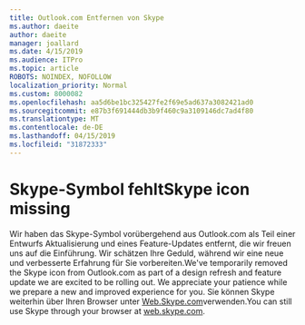 ```yaml
---
title: Outlook.com Entfernen von Skype
ms.author: daeite
author: daeite
manager: joallard
ms.date: 4/15/2019
ms.audience: ITPro
ms.topic: article
ROBOTS: NOINDEX, NOFOLLOW
localization_priority: Normal
ms.custom: 8000082
ms.openlocfilehash: aa5d6be1bc325427fe2f69e5ad637a3082421ad0
ms.sourcegitcommit: e87b3f691444db3b9f460c9a3109146dc7ad4f80
ms.translationtype: MT
ms.contentlocale: de-DE
ms.lasthandoff: 04/15/2019
ms.locfileid: "31872333"
---
```

# <a name="skype-icon-missing"></a><span data-ttu-id="8fb53-102">Skype-Symbol fehlt</span><span class="sxs-lookup"><span data-stu-id="8fb53-102">Skype icon missing</span></span>

<span data-ttu-id="8fb53-103">Wir haben das Skype-Symbol vorübergehend aus Outlook.com als Teil einer Entwurfs Aktualisierung und eines Feature-Updates entfernt, die wir freuen uns auf die Einführung. Wir schätzen Ihre Geduld, während wir eine neue und verbesserte Erfahrung für Sie vorbereiten.</span><span class="sxs-lookup"><span data-stu-id="8fb53-103">We've temporarily removed the Skype icon from Outlook.com as part of a design refresh and feature update we are excited to be rolling out. We appreciate your patience while we prepare a new and improved experience for you.</span></span>
<span data-ttu-id="8fb53-104">Sie können Skype weiterhin über Ihren Browser unter [Web.Skype.com](https://web.skype.com/)verwenden.</span><span class="sxs-lookup"><span data-stu-id="8fb53-104">You can still use Skype through your browser at [web.skype.com](https://web.skype.com/).</span></span>
